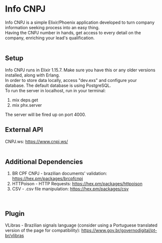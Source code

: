 # Info CNPJ
Info CNPJ is a simple Elixir/Phoenix application developed to turn company information seeking process into an easy thing.
<br>
Having the CNPJ number in hands, get access to every detail on the company, enriching your lead's qualification.
<br>
<br>

## Setup
Info CNPJ runs in Elixir 1.15.7. Make sure you have this or any older versions installed, along with Erlang.
<br>
In order to store data locally, access "dev.exs" and configure your database. The default database is using PostgreSQL.
<br>
To run the server in localhost, run in your terminal:

1. mix deps.get
2. mix phx.server

The server will be fired up on port 4000.
<br>

## External API
CNPJ.ws: https://www.cnpj.ws/
<br>
<br>

## Additional Dependencies
1. BR CPF CNPJ - brazilian documents' validation: https://hex.pm/packages/brcpfcnpj
2. HTTPoison - HTTP Requests: https://hex.pm/packages/httpoison
3. CSV - .csv file manipulation: https://hex.pm/packages/csv
<br>

## Plugin
VLibras - Brazilian signals language (consider using a Portuguese translated version of the page for compatibility): https://www.gov.br/governodigital/pt-br/vlibras